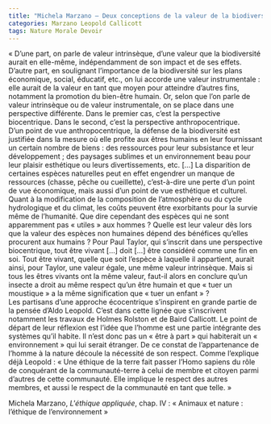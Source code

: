 ```yaml
---
title: "Michela Marzano – Deux conceptions de la valeur de la biodiversité"
categories: Marzano Leopold Callicott
tags: Nature Morale Devoir
---
```

« D’une part, on parle de valeur intrinsèque, d’une valeur que la biodiversité aurait en elle-même, indépendamment de son impact et de ses effets. D’autre part, en soulignant l’importance de la biodiversité sur les plans économique, social, éducatif, etc., on lui accorde une valeur instrumentale : elle aurait de la valeur en tant que moyen pour atteindre d’autres fins, notamment la promotion du bien-être humain. Or, selon que l’on parle de valeur intrinsèque ou de valeur instrumentale, on se place dans une perspective différente. Dans le premier cas, c’est la perspective biocentrique. Dans le second, c’est la perspective anthropocentrique.  
D’un point de vue anthropocentrique, la défense de la biodiversité est justifiée dans la mesure où elle profite aux êtres humains en leur fournissant un certain nombre de biens : des ressources pour leur subsistance et leur développement ; des paysages sublimes et un environnement beau pour leur plaisir esthétique ou leurs divertissements, etc. […] La disparition de certaines espèces naturelles peut en effet engendrer un manque de ressources (chasse, pêche ou cueillette), c’est-à-dire une perte d’un point de vue économique, mais aussi d’un point de vue esthétique et culturel. Quant à la modification de la composition de l’atmosphère ou du cycle hydrologique et du climat, les coûts peuvent être exorbitants pour la survie même de l’humanité. Que dire cependant des espèces qui ne sont apparemment pas « utiles » aux hommes ? Quelle est leur valeur dès lors que la valeur des espèces non humaines dépend des bénéfices qu’elles procurent aux humains ? Pour Paul Taylor, qui s’inscrit dans une perspective biocentrique, tout être vivant […] doit […] être considéré comme une fin en soi. Tout être vivant, quelle que soit l’espèce à laquelle il appartient, aurait ainsi, pour Taylor, une valeur égale, une même valeur intrinsèque. Mais si tous les êtres vivants ont la même valeur, faut-il alors en conclure qu’un insecte a droit au même respect qu’un être humain et que « tuer un moustique » a la même signification que « tuer un enfant » ?  
Les partisans d’une approche écocentrique s’inspirent en grande partie de la pensée d’Aldo Leopold. C’est dans cette lignée que s’inscrivent notamment les travaux de Holmes Rolston et de Baird Callicott. Le point de départ de leur réflexion est l’idée que l’homme est une partie intégrante des systèmes qu’il habite. Il n’est donc pas un « être à part » qui habiterait un « environnement » qui lui serait étranger. De ce constat de l’appartenance de l’homme à la nature découle la nécessité de son respect. Comme l’explique déjà Leopold : « Une éthique de la terre fait passer l’Homo sapiens du rôle de conquérant de la communauté-terre à celui de membre et citoyen parmi d’autres de cette communauté. Elle implique le respect des autres membres, et aussi le respect de la communauté en tant que telle. »

Michela Marzano, _L'éthique appliquée_, chap. IV : « Animaux et nature : l’éthique de l’environnement »
